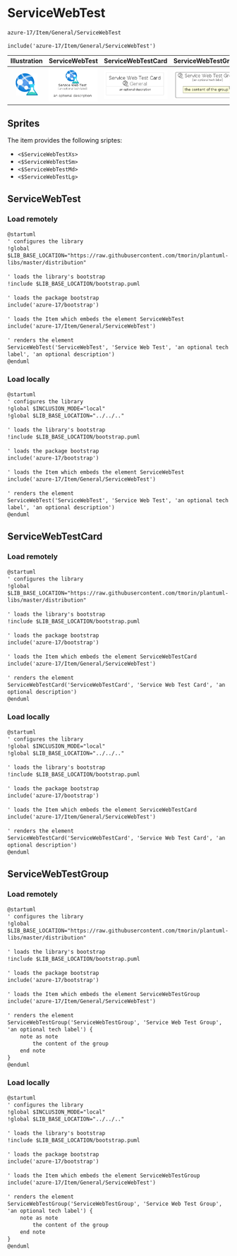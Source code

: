 # ServiceWebTest


```text
azure-17/Item/General/ServiceWebTest
```

```text
include('azure-17/Item/General/ServiceWebTest')
```



| Illustration | ServiceWebTest | ServiceWebTestCard | ServiceWebTestGroup |
| :---: | :---: | :---: | :---: |
| ![illustration for Illustration](../../../azure-17/Item/General/ServiceWebTest.png) | ![illustration for ServiceWebTest](../../../azure-17/Item/General/ServiceWebTest.Local.png) | ![illustration for ServiceWebTestCard](../../../azure-17/Item/General/ServiceWebTestCard.Local.png) | ![illustration for ServiceWebTestGroup](../../../azure-17/Item/General/ServiceWebTestGroup.Local.png) |



## Sprites
The item provides the following sriptes:

- `<$ServiceWebTestXs>`
- `<$ServiceWebTestSm>`
- `<$ServiceWebTestMd>`
- `<$ServiceWebTestLg>`





## ServiceWebTest

### Load remotely
```plantuml
@startuml
' configures the library
!global $LIB_BASE_LOCATION="https://raw.githubusercontent.com/tmorin/plantuml-libs/master/distribution"

' loads the library's bootstrap
!include $LIB_BASE_LOCATION/bootstrap.puml

' loads the package bootstrap
include('azure-17/bootstrap')

' loads the Item which embeds the element ServiceWebTest
include('azure-17/Item/General/ServiceWebTest')

' renders the element
ServiceWebTest('ServiceWebTest', 'Service Web Test', 'an optional tech label', 'an optional description')
@enduml
```

### Load locally
```plantuml
@startuml
' configures the library
!global $INCLUSION_MODE="local"
!global $LIB_BASE_LOCATION="../../.."

' loads the library's bootstrap
!include $LIB_BASE_LOCATION/bootstrap.puml

' loads the package bootstrap
include('azure-17/bootstrap')

' loads the Item which embeds the element ServiceWebTest
include('azure-17/Item/General/ServiceWebTest')

' renders the element
ServiceWebTest('ServiceWebTest', 'Service Web Test', 'an optional tech label', 'an optional description')
@enduml
```

## ServiceWebTestCard

### Load remotely
```plantuml
@startuml
' configures the library
!global $LIB_BASE_LOCATION="https://raw.githubusercontent.com/tmorin/plantuml-libs/master/distribution"

' loads the library's bootstrap
!include $LIB_BASE_LOCATION/bootstrap.puml

' loads the package bootstrap
include('azure-17/bootstrap')

' loads the Item which embeds the element ServiceWebTestCard
include('azure-17/Item/General/ServiceWebTest')

' renders the element
ServiceWebTestCard('ServiceWebTestCard', 'Service Web Test Card', 'an optional description')
@enduml
```

### Load locally
```plantuml
@startuml
' configures the library
!global $INCLUSION_MODE="local"
!global $LIB_BASE_LOCATION="../../.."

' loads the library's bootstrap
!include $LIB_BASE_LOCATION/bootstrap.puml

' loads the package bootstrap
include('azure-17/bootstrap')

' loads the Item which embeds the element ServiceWebTestCard
include('azure-17/Item/General/ServiceWebTest')

' renders the element
ServiceWebTestCard('ServiceWebTestCard', 'Service Web Test Card', 'an optional description')
@enduml
```

## ServiceWebTestGroup

### Load remotely
```plantuml
@startuml
' configures the library
!global $LIB_BASE_LOCATION="https://raw.githubusercontent.com/tmorin/plantuml-libs/master/distribution"

' loads the library's bootstrap
!include $LIB_BASE_LOCATION/bootstrap.puml

' loads the package bootstrap
include('azure-17/bootstrap')

' loads the Item which embeds the element ServiceWebTestGroup
include('azure-17/Item/General/ServiceWebTest')

' renders the element
ServiceWebTestGroup('ServiceWebTestGroup', 'Service Web Test Group', 'an optional tech label') {
    note as note
        the content of the group
    end note
}
@enduml
```

### Load locally
```plantuml
@startuml
' configures the library
!global $INCLUSION_MODE="local"
!global $LIB_BASE_LOCATION="../../.."

' loads the library's bootstrap
!include $LIB_BASE_LOCATION/bootstrap.puml

' loads the package bootstrap
include('azure-17/bootstrap')

' loads the Item which embeds the element ServiceWebTestGroup
include('azure-17/Item/General/ServiceWebTest')

' renders the element
ServiceWebTestGroup('ServiceWebTestGroup', 'Service Web Test Group', 'an optional tech label') {
    note as note
        the content of the group
    end note
}
@enduml
```

